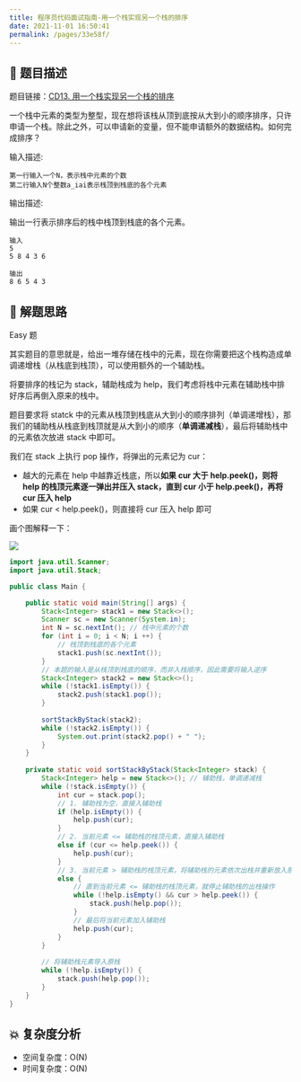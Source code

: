 ```yaml
---
title: 程序员代码面试指南-用一个栈实现另一个栈的排序
date: 2021-11-01 16:50:41
permalink: /pages/33e58f/
---
```


## 📃 题目描述

题目链接：[CD13. 用一个栈实现另一个栈的排序](https://www.nowcoder.com/practice/ff8cba64e7894c5582deafa54cca8ff2?tpId=101&tqId=33081&rp=1&ru=%2Fta%2Fprogrammer-code-interview-guide&qru=%2Fta%2Fprogrammer-code-interview-guide%2Fquestion-ranking&tab=answerKey)

一个栈中元素的类型为整型，现在想将该栈从顶到底按从大到小的顺序排序，只许申请一个栈。除此之外，可以申请新的变量，但不能申请额外的数据结构。如何完成排序？

输入描述:

```
第一行输入一个N，表示栈中元素的个数
第二行输入N个整数a_iai表示栈顶到栈底的各个元素
```

输出描述:

输出一行表示排序后的栈中栈顶到栈底的各个元素。

```
输入
5
5 8 4 3 6

输出
8 6 5 4 3
```

## 🔔 解题思路

Easy 题

其实题目的意思就是，给出一堆存储在栈中的元素，现在你需要把这个栈构造成单调递增栈（从栈底到栈顶），可以使用额外的一个辅助栈。

将要排序的栈记为 stack，辅助栈成为 help，我们考虑将栈中元素在辅助栈中排好序后再倒入原来的栈中。

题目要求将 statck 中的元素从栈顶到栈底从大到小的顺序排列（单调递增栈），那我们的辅助栈从栈底到栈顶就是从大到小的顺序（**单调递减栈**），最后将辅助栈中的元素依次放进 stack 中即可。

我们在 stack 上执行 pop 操作，将弹出的元素记为 cur：

- 越大的元素在 help 中越靠近栈底，所以**如果 cur 大于 help.peek()，则将 help 的栈顶元素逐一弹出并压入 stack，直到 cur 小于 help.peek()，再将 cur 压入 help**
- 如果 cur < help.peek()，则直接将 cur 压入 help 即可

画个图解释一下：

![](https://gitee.com/veal98/images/raw/master/img/20210401175522.png)


```java
import java.util.Scanner;
import java.util.Stack;

public class Main {

    public static void main(String[] args) {
        Stack<Integer> stack1 = new Stack<>();
        Scanner sc = new Scanner(System.in);
        int N = sc.nextInt(); // 栈中元素的个数
        for (int i = 0; i < N; i ++) {
            // 栈顶到栈底的各个元素
            stack1.push(sc.nextInt());
        }
        // 本题的输入是从栈顶到栈底的顺序，而非入栈顺序，因此需要将输入逆序
        Stack<Integer> stack2 = new Stack<>();
        while (!stack1.isEmpty()) {
            stack2.push(stack1.pop());
        }
        
        sortStackByStack(stack2);
        while (!stack2.isEmpty()) {
            System.out.print(stack2.pop() + " ");
        }
    }
    
    private static void sortStackByStack(Stack<Integer> stack) {
        Stack<Integer> help = new Stack<>(); // 辅助栈，单调递减栈
        while (!stack.isEmpty()) {
            int cur = stack.pop();
            // 1. 辅助栈为空，直接入辅助栈
            if (help.isEmpty()) {
                help.push(cur);
            }
            // 2. 当前元素 <= 辅助栈的栈顶元素，直接入辅助栈
            else if (cur <= help.peek()) {
                help.push(cur);
            }
            // 3. 当前元素 > 辅助栈的栈顶元素，将辅助栈的元素依次出栈并重新放入原栈
            else {
                // 直到当前元素 <= 辅助栈的栈顶元素，就停止辅助栈的出栈操作
                while (!help.isEmpty() && cur > help.peek()) {
                    stack.push(help.pop());
                }
                // 最后将当前元素加入辅助栈
                help.push(cur);
            }
        }
        
        // 将辅助栈元素导入原栈
        while (!help.isEmpty()) {
            stack.push(help.pop());
        }
    }
}

```

## 💥 复杂度分析

- 空间复杂度：O(N)
- 时间复杂度：O(N)

